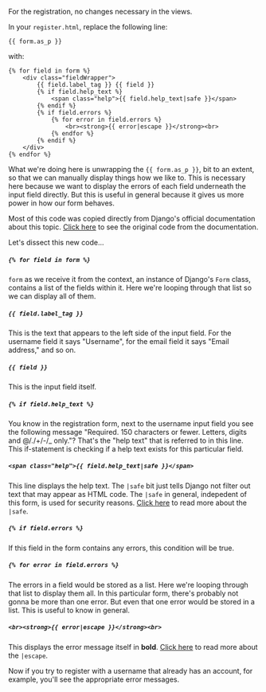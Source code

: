 For the registration, no changes necessary in the views.

In your `register.html`, replace the following line:
```django
{{ form.as_p }}
```
with:
```django
{% for field in form %}
    <div class="fieldWrapper">
        {{ field.label_tag }} {{ field }}
        {% if field.help_text %}
            <span class="help">{{ field.help_text|safe }}</span>
        {% endif %}
        {% if field.errors %}
            {% for error in field.errors %}
                <br><strong>{{ error|escape }}</strong><br>
            {% endfor %}
        {% endif %}
    </div>
{% endfor %}
```

What we're doing here is unwrapping the `{{ form.as_p }}`, bit to an extent, so that we can manually display things how we like to. This is necessary here because we want to display the errors of each field underneath the input field directly. But this is useful in general because it gives us more power in how our form behaves.

Most of this code was copied directly from Django's official documentation about this topic. [Click here](https://docs.djangoproject.com/en/2.2/topics/forms/#looping-over-the-form-s-fields) to see the original code from the documentation.

Let's dissect this new code...

##### `{% for field in form %}`
`form` as we receive it from the context, an instance of Django's `Form` class, contains a list of the fields within it. Here we're looping through that list so we can display all of them.

##### `{{ field.label_tag }}`
This is the text that appears to the left side of the input field. For the username field it says "Username", for the email field it says "Email address," and so on.

##### `{{ field }}`
This is the input field itself.

##### `{% if field.help_text %}`
You know in the registration form, next to the username input field you see the following message "Required. 150 characters or fewer. Letters, digits and @/./+/-/_ only."? That's the "help text" that is referred to in this line. This if-statement is checking if a help text exists for this particular field.

##### `<span class="help">{{ field.help_text|safe }}</span>`
This line displays the help text. The `|safe` bit just tells Django not filter out text that may appear as HTML code. The `|safe` in general, indepedent of this form, is used for security reasons. [Click here](https://docs.djangoproject.com/en/2.2/ref/templates/builtins/#safe) to read more about the `|safe`.

##### `{% if field.errors %}`
If this field in the form contains any errors, this condition will be true.

##### `{% for error in field.errors %}`
The errors in a field would be stored as a list. Here we're looping through that list to display them all. In this particular form, there's probably not gonna be more than one error. But even that one error would be stored in a list. This is useful to know in general.

##### `<br><strong>{{ error|escape }}</strong><br>`
This displays the error message itself in **bold**. [Click here](https://docs.djangoproject.com/en/2.2/ref/templates/builtins/#escape) to read more about the `|escape`.

Now if you try to register with a username that already has an account, for example, you'll see the appropriate error messages.
